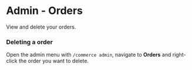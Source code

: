# Admin - Orders
View and delete your orders.

### Deleting a order
Open the admin menu with `/commerce admin`, navigate to **Orders** and right-click the order you want to delete.